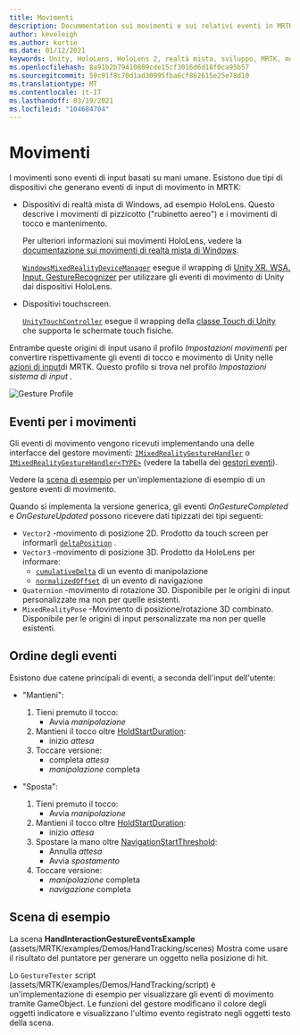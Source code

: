 ```yaml
---
title: Movimenti
description: Docummentation sui movimenti e sui relativi eventi in MRTK
author: keveleigh
ms.author: kurtie
ms.date: 01/12/2021
keywords: Unity, HoloLens, HoloLens 2, realtà mista, sviluppo, MRTK, movimenti,
ms.openlocfilehash: 8a91b2b79410809cde15cf3016d6d18f0ca95b57
ms.sourcegitcommit: 59c91f8c70d1ad30995fba6cf862615e25e78d10
ms.translationtype: MT
ms.contentlocale: it-IT
ms.lasthandoff: 03/19/2021
ms.locfileid: "104684704"
---
```

# <a name="gestures"></a>Movimenti

I movimenti sono eventi di input basati su mani umane. Esistono due tipi di dispositivi che generano eventi di input di movimento in MRTK:

- Dispositivi di realtà mista di Windows, ad esempio HoloLens. Questo descrive i movimenti di pizzicotto ("rubinetto aereo") e i movimenti di tocco e mantenimento.

  Per ulteriori informazioni sui movimenti HoloLens, vedere la [documentazione sui movimenti di realtà mista di Windows](https://docs.microsoft.com/windows/mixed-reality/gestures).

  [`WindowsMixedRealityDeviceManager`](xref:Microsoft.MixedReality.Toolkit.WindowsMixedReality.Input.WindowsMixedRealityDeviceManager) esegue il wrapping di [Unity XR. WSA. Input. GestureRecognizer](https://docs.unity3d.com/ScriptReference/XR.WSA.Input.GestureRecognizer.html) per utilizzare gli eventi di movimento di Unity dai dispositivi HoloLens.

- Dispositivi touchscreen.

  [`UnityTouchController`](xref:Microsoft.MixedReality.Toolkit.Input.UnityInput) esegue il wrapping della [classe Touch di Unity](https://docs.unity3d.com/ScriptReference/Touch.html) che supporta le schermate touch fisiche.

Entrambe queste origini di input usano il profilo _Impostazioni movimenti_ per convertire rispettivamente gli eventi di tocco e movimento di Unity nelle [azioni di input](input-actions.md)di MRTK. Questo profilo si trova nel profilo _Impostazioni sistema di input_ .

<img src="../images/input/GestureProfile.png" alt="Gesture Profile" style="max-width:100%;">

## <a name="gesture-events"></a>Eventi per i movimenti

Gli eventi di movimento vengono ricevuti implementando una delle interfacce del gestore movimenti: [`IMixedRealityGestureHandler`](xref:Microsoft.MixedReality.Toolkit.Input.IMixedRealityGestureHandler) o [`IMixedRealityGestureHandler<TYPE>`](xref:Microsoft.MixedReality.Toolkit.Input.IMixedRealityGestureHandler`1) (vedere la tabella dei [gestori eventi](input-events.md)).

Vedere la [scena di esempio](#example-scene) per un'implementazione di esempio di un gestore eventi di movimento.

Quando si implementa la versione generica, gli eventi *OnGestureCompleted* e *OnGestureUpdated* possono ricevere dati tipizzati dei tipi seguenti:

- `Vector2` -movimento di posizione 2D. Prodotto da touch screen per informarli [`deltaPosition`](https://docs.unity3d.com/ScriptReference/Touch-deltaPosition.html) .
- `Vector3` -movimento di posizione 3D. Prodotto da HoloLens per informare:
  - [`cumulativeDelta`](https://docs.unity3d.com/ScriptReference/XR.WSA.Input.ManipulationUpdatedEventArgs-cumulativeDelta.html) di un evento di manipolazione
  - [`normalizedOffset`](https://docs.unity3d.com/ScriptReference/XR.WSA.Input.NavigationUpdatedEventArgs-normalizedOffset.html) di un evento di navigazione
- `Quaternion` -movimento di rotazione 3D. Disponibile per le origini di input personalizzate ma non per quelle esistenti.
- `MixedRealityPose` -Movimento di posizione/rotazione 3D combinato. Disponibile per le origini di input personalizzate ma non per quelle esistenti.

## <a name="order-of-events"></a>Ordine degli eventi

Esistono due catene principali di eventi, a seconda dell'input dell'utente:

- "Mantieni":
    1. Tieni premuto il tocco:
        - Avvia _manipolazione_
    1. Mantieni il tocco oltre [HoldStartDuration](xref:Microsoft.MixedReality.Toolkit.Input.MixedRealityInputSimulationProfile.HoldStartDuration):
        - inizio _attesa_
    1. Toccare versione:
        - completa _attesa_
        - _manipolazione_ completa

- "Sposta":
    1. Tieni premuto il tocco:
        - Avvia _manipolazione_
    1. Mantieni il tocco oltre [HoldStartDuration](xref:Microsoft.MixedReality.Toolkit.Input.MixedRealityInputSimulationProfile.HoldStartDuration):
        - inizio _attesa_
    1. Spostare la mano oltre [NavigationStartThreshold](xref:Microsoft.MixedReality.Toolkit.Input.MixedRealityInputSimulationProfile.NavigationStartThreshold):
        - Annulla _attesa_
        - Avvia _spostamento_
    1. Toccare versione:
        - _manipolazione_ completa
        - _navigazione_ completa

## <a name="example-scene"></a>Scena di esempio

La scena **HandInteractionGestureEventsExample** (assets/MRTK/examples/Demos/HandTracking/scenes) Mostra come usare il risultato del puntatore per generare un oggetto nella posizione di hit.

Lo `GestureTester` script (assets/MRTK/examples/Demos/HandTracking/script) è un'implementazione di esempio per visualizzare gli eventi di movimento tramite GameObject. Le funzioni del gestore modificano il colore degli oggetti indicatore e visualizzano l'ultimo evento registrato negli oggetti testo della scena.
